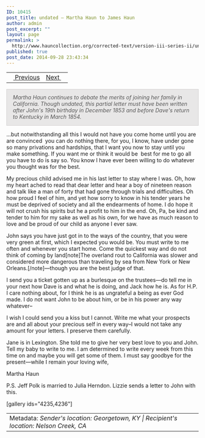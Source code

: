 ```yaml
---
ID: 10415
post_title: undated – Martha Haun to James Haun
author: admin
post_excerpt: ""
layout: page
permalink: >
  http://www.hauncollection.org/corrected-text/version-iii-series-ii/undated-between-february-1853-and-november-1855-martha-haun-to-james-haun-2/
published: true
post_date: 2014-09-28 23:43:34
---
```

<table style="width: 100%;">
<tbody>
<tr>
<td style="text-align: left;"><a title="February 19 1854" href="http://www.hauncollection.org/version-3/version-iii-series-ii/february-19-1854-promissory-note/"><img src="https://lh3.googleusercontent.com/-EFJpxxNiPNw/VqgtWBCZrMI/AAAAAAAAAFU/WfY4lPFWWkg/s800-Ic42/Soeb-Plain-Arrows-8-10px.png" alt="" width="10" height="10" /> Previous</a></td>
<td style="text-align: right;"><a title="March 24 1854" href="http://www.hauncollection.org/version-3/version-iii-series-ii/march-24-1854-martha-haun-to-james-haun/">Next <img src="https://lh3.googleusercontent.com/-67k0cYlpXHw/VqgtWKz1MXI/AAAAAAAAAFU/k9PW_Piyurk/s800-Ic42/Soeb-Plain-Arrows-5-10px.png" alt="" width="10" height="10" /></a></td>
</tr>
</tbody>
</table>
<p style="padding: 12px 16px 14px 16px; color: #555555; background-color: #e8e7e7; border: #d2d0cf 1px solid;"><em>Martha Haun continues to debate the merits of joining her family in California. Though undated, this partial letter must have been written after John's 19th birthday in December 1853 and before Dave's return to Kentucky in March 1854.</em></p>
...but notwithstanding all this I would not have you come home until you are are convinced  you can do nothing there, for you, I know, have under gone so many privations and hardships, that I want you now to stay until you make something. If you want me or think it would be  best for me to go all you have to do is say so. You know I have ever been willing to do whatever you thought was for the best.

My precious child advised me in his last letter to stay where I was. Oh, how my heart ached to read that dear letter and hear a boy of nineteen reason and talk like a man of forty that had gone through trials and difficulties. Oh how proud I feel of him, and yet how sorry to know in his tender years he must be deprived of society and all the endearments of home. I do hope it will not crush his spirits but he a profit to him in the end. Oh, Pa, be kind and tender to him for my sake as well as his own, for we have as much reason to love and be proud of our child as anyone I ever saw.

John says you have just got in to the ways of the country, that you were very green at first, which I expected you would be. You must write to me often and whenever you start home. Come the quickest way and do not think of coming by land[note]The overland rout to California was slower and considered more dangerous than traveling by sea from New York or New Orleans.[/note]—though you are the best judge of that.

I send you a ticket gotten up as a burlesque on the trustees—do tell me in your next how Dave is and what he is doing, and Jack how he is. As for H.P. I care nothing about, for I think he is as ungrateful a being as ever God made. I do not want John to be about him, or be in his power any way whatever–

I wish I could send you a kiss but I cannot. Write me what your prospects are and all about your precious self in every way–I would not take any amount for your letters. I preserve them carefully.

Jane is in Lexington. She told me to give her very best love to you and John. Tell my baby to write to me. I am determined to write every week from this time on and maybe you will get some of them. I must say goodbye for the present—while I remain your loving wife,

Martha Haun

P.S. Jeff Polk is married to Julia Herndon. Lizzie sends a letter to John with this.

[gallery ids="4235,4236"]
<table style="width: 100%;">
<tbody>
<tr>
<td>Metadata: <em>Sender's location: Georgetown, KY | Recipient's location: Nelson Creek, CA</em></td>
</tr>
</tbody>
</table>